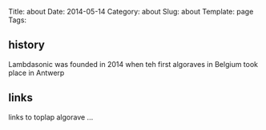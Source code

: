 Title: about
Date: 2014-05-14
Category: about
Slug: about
Template: page
Tags: 



## history
Lambdasonic was founded in 2014 when teh first algoraves in Belgium took place in Antwerp

## links
links to 
toplap
algorave
...

